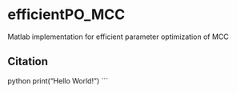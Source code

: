 # efficientPO_MCC
Matlab implementation for efficient parameter optimization of MCC
## Citation
python print(“Hello World!”) ```

